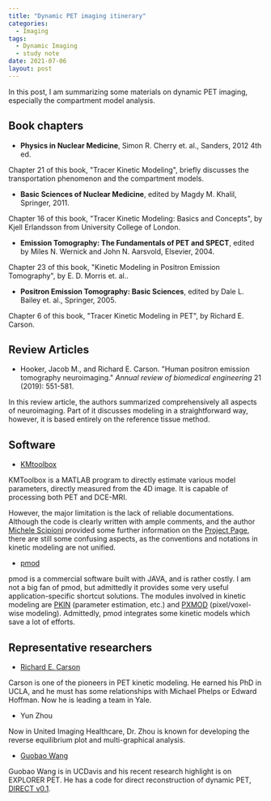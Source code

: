 ```yaml
---
title: "Dynamic PET imaging itinerary"
categories:
  - Imaging
tags:
  - Dynamic Imaging
  - study note
date: 2021-07-06
layout: post
---
```


In this post, I am summarizing some materials on dynamic PET imaging, especially the compartment model analysis.

## Book chapters

- **Physics in Nuclear Medicine**, Simon R. Cherry et. al., Sanders, 2012 4th ed.

Chapter 21 of this book, "Tracer Kinetic Modeling", briefly discusses the transportation phenomenon and the compartment models.

- **Basic Sciences of Nuclear Medicine**, edited by Magdy M. Khalil, Springer, 2011.

Chapter 16 of this book, "Tracer Kinetic Modeling: Basics and Concepts", by Kjell Erlandsson from University College of London.

- **Emission Tomography: The Fundamentals of PET and SPECT**, edited by Miles N. Wernick and John N. Aarsvold, Elsevier, 2004.

Chapter 23 of this book, "Kinetic Modeling in Positron Emission Tomography", by E. D. Morris et. al..

- **Positron Emission Tomography: Basic Sciences**, edited by Dale L. Bailey et. al., Springer, 2005.

Chapter 6 of this book, "Tracer Kinetic Modeling in PET", by Richard E. Carson.

## Review Articles

- Hooker, Jacob M., and Richard E. Carson. "Human positron emission tomography neuroimaging." *Annual review of biomedical engineering* 21 (2019): 551-581.

In this review article, the authors summarized comprehensively all aspects of neuroimaging. Part of it discusses modeling in a straightforward way, however, it is based entirely on the reference tissue method.

## Software

- [KMtoolbox](https://github.com/mscipio/KMtoolbox)

KMToolbox is a MATLAB program to directly estimate various model parameters, directly measured from the 4D image. It is capable of processing both PET and DCE-MRI.

However, the major limitation is the lack of reliable documentations. Although the code is clearly written with ample comments, and the author [Michele Scipioni](https://mscipio.github.io/) provided some further information on the [Project Page](https://mscipio.github.io/project/kmtool/), there are still some confusing aspects, as the conventions and notations in kinetic modeling are not unified.

- [pmod](https://pmod.com/)

pmod is a commercial software built with JAVA, and is rather costly. I am not a big fan of pmod, but admittedly it provides some very useful application-specific shortcut solutions. The modules involved in kinetic modeling are [PKIN](https://www.pmod.com/web/?page_id=660) (parameter estimation, etc.) and [PXMOD](https://www.pmod.com/web/?page_id=667) (pixel/voxel-wise modeling). Admittedly, pmod integrates some kinetic models which save a lot of efforts.

## Representative researchers

- [Richard E. Carson](https://seas.yale.edu/faculty-research/faculty-directory/richard-e-carson)

Carson is one of the pioneers in PET kinetic modeling. He earned his PhD in UCLA, and he must has some relationships with Michael Phelps or Edward Hoffman. Now he is leading a team in Yale.

- Yun Zhou

Now in United Imaging Healthcare, Dr. Zhou is known for developing the reverse equilibrium plot and multi-graphical analysis.

- [Guobao Wang](https://wanglab.faculty.ucdavis.edu/)

Guobao Wang is in UCDavis and his recent research highlight is on EXPLORER PET. He has a code for direct reconstruction of dynamic PET, [DIRECT v0.1](https://sites.google.com/site/gbwangonline/code).
